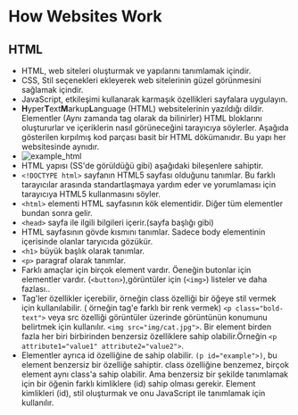 # How Websites Work
## HTML
- HTML, web siteleri oluşturmak ve yapılarını tanımlamak içindir.
- CSS, Stil seçenekleri ekleyerek web sitelerinin güzel görünmesini sağlamak içindir.
- JavaScript, etkileşimi kullanarak karmaşık özellikleri sayfalara uygulayın.
- **H**yper**T**ext**M**arkup**L**anguage (HTML) websitelerinin yazıldığı dildir. Elementler (Aynı zamanda tag olarak da bilinirler) HTML bloklarını oluştururlar ve içeriklerin nasıl görüneceğini tarayıcıya söylerler. Aşağıda gösterilen kırpılmış kod parçası basit bir HTML dökümanıdır. Bu yapı her websitesinde aynıdır.
- ![example_html](https://user-images.githubusercontent.com/86947080/184975657-4e46725c-427a-4472-afca-76d26a7dd62f.png)
- HTML yapısı (SS'de görüldüğü gibi) aşağıdaki bileşenlere sahiptir.
- `<!DOCTYPE html>` sayfanın HTML5 sayfası olduğunu tanımlar. Bu farklı tarayıcılar arasında standartlaşmaya yardım eder ve yorumlaması için tarayıcıya HTML5 kullanmasını söyler.
- `<html>` elementi HTML sayfasının kök elementidir. Diğer tüm elementler bundan sonra gelir.
- `<head>` sayfa ile ilgili bilgileri içerir.(sayfa başlığı gibi)
- <body> HTML sayfasının gövde kısmını tanımlar. Sadece body elementinin içerisinde olanlar taryıcıda gözükür.
- `<h1>` büyük başlık olarak tanımlar.
- `<p>` paragraf olarak tanımlar.
- Farklı amaçlar için birçok element vardır. Öeneğin butonlar için elementler vardır. (`<button>`),görüntüler için (`<img>`) listeler ve daha fazlası..
- Tag'ler özellikler içerebilir, örneğin class özelliği bir öğeye stil vermek için kullanılabilir. ( örneğin tag'e farklı bir renk vermek) `<p class="bold-text">` veya src özelliği görüntüler üzerinde görüntünün konumunu belirtmek için kullanılır. `<img src="img/cat.jpg">`. Bir element birden fazla her biri birbirinden benzersiz özelliklere sahip olabilir.Örneğin `<p attribute1="value1" attribute2="value2">`.
- Elementler ayrıca id özelliğine de sahip olabilir. `(p id="example">)`, bu element benzersiz bir özelliğe sahiptir. class özelliğine benzemez, birçok element aynı class'a sahip olabilir. Ama benzersiz bir şekilde tanımlamak için bir öğenin farklı kimliklere (id) sahip olması gerekir. Element kimlikleri (id), stil oluşturmak ve onu JavaScript ile tanımlamak için kullanılır.
